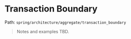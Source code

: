 # Transaction Boundary

Path: `spring/architecture/aggregate/transaction_boundary`

> Notes and examples TBD.
